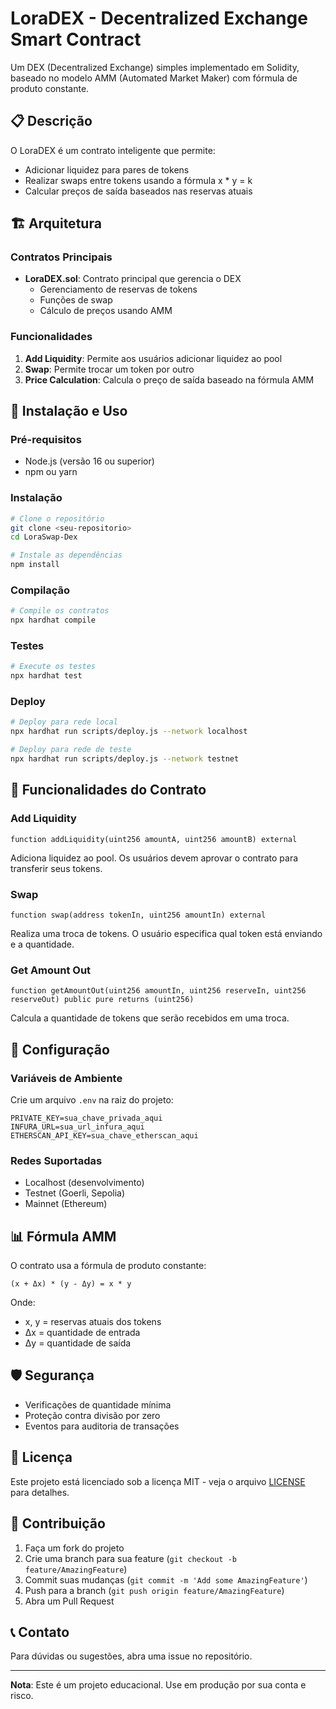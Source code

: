 # LoraDEX - Decentralized Exchange Smart Contract

Um DEX (Decentralized Exchange) simples implementado em Solidity, baseado no modelo AMM (Automated Market Maker) com fórmula de produto constante.

## 📋 Descrição

O LoraDEX é um contrato inteligente que permite:
- Adicionar liquidez para pares de tokens
- Realizar swaps entre tokens usando a fórmula x * y = k
- Calcular preços de saída baseados nas reservas atuais

## 🏗️ Arquitetura

### Contratos Principais

- **LoraDEX.sol**: Contrato principal que gerencia o DEX
  - Gerenciamento de reservas de tokens
  - Funções de swap
  - Cálculo de preços usando AMM

### Funcionalidades

1. **Add Liquidity**: Permite aos usuários adicionar liquidez ao pool
2. **Swap**: Permite trocar um token por outro
3. **Price Calculation**: Calcula o preço de saída baseado na fórmula AMM

## 🚀 Instalação e Uso

### Pré-requisitos

- Node.js (versão 16 ou superior)
- npm ou yarn

### Instalação

```bash
# Clone o repositório
git clone <seu-repositorio>
cd LoraSwap-Dex

# Instale as dependências
npm install
```

### Compilação

```bash
# Compile os contratos
npx hardhat compile
```

### Testes

```bash
# Execute os testes
npx hardhat test
```

### Deploy

```bash
# Deploy para rede local
npx hardhat run scripts/deploy.js --network localhost

# Deploy para rede de teste
npx hardhat run scripts/deploy.js --network testnet
```

## 📝 Funcionalidades do Contrato

### Add Liquidity
```solidity
function addLiquidity(uint256 amountA, uint256 amountB) external
```
Adiciona liquidez ao pool. Os usuários devem aprovar o contrato para transferir seus tokens.

### Swap
```solidity
function swap(address tokenIn, uint256 amountIn) external
```
Realiza uma troca de tokens. O usuário especifica qual token está enviando e a quantidade.

### Get Amount Out
```solidity
function getAmountOut(uint256 amountIn, uint256 reserveIn, uint256 reserveOut) public pure returns (uint256)
```
Calcula a quantidade de tokens que serão recebidos em uma troca.

## 🔧 Configuração

### Variáveis de Ambiente

Crie um arquivo `.env` na raiz do projeto:

```env
PRIVATE_KEY=sua_chave_privada_aqui
INFURA_URL=sua_url_infura_aqui
ETHERSCAN_API_KEY=sua_chave_etherscan_aqui
```

### Redes Suportadas

- Localhost (desenvolvimento)
- Testnet (Goerli, Sepolia)
- Mainnet (Ethereum)

## 📊 Fórmula AMM

O contrato usa a fórmula de produto constante:
```
(x + Δx) * (y - Δy) = x * y
```

Onde:
- x, y = reservas atuais dos tokens
- Δx = quantidade de entrada
- Δy = quantidade de saída

## 🛡️ Segurança

- Verificações de quantidade mínima
- Proteção contra divisão por zero
- Eventos para auditoria de transações

## 📄 Licença

Este projeto está licenciado sob a licença MIT - veja o arquivo [LICENSE](LICENSE) para detalhes.

## 🤝 Contribuição

1. Faça um fork do projeto
2. Crie uma branch para sua feature (`git checkout -b feature/AmazingFeature`)
3. Commit suas mudanças (`git commit -m 'Add some AmazingFeature'`)
4. Push para a branch (`git push origin feature/AmazingFeature`)
5. Abra um Pull Request

## 📞 Contato

Para dúvidas ou sugestões, abra uma issue no repositório.

---

**Nota**: Este é um projeto educacional. Use em produção por sua conta e risco. 